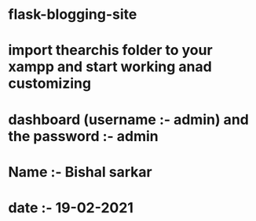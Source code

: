 # flask-blogging-site
# import thearchis folder to your xampp and start working anad customizing
# dashboard (username :- admin) and the password :- admin

# Name :- Bishal sarkar
# date :- 19-02-2021
